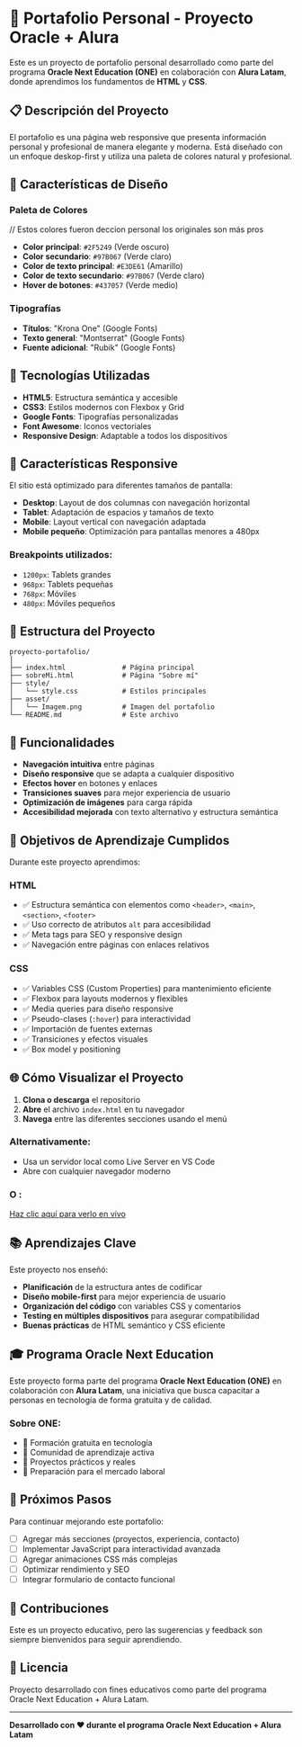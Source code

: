 # 🌟 Portafolio Personal - Proyecto Oracle + Alura

Este es un proyecto de portafolio personal desarrollado como parte del programa **Oracle Next Education (ONE)** en colaboración con **Alura Latam**, donde aprendimos los fundamentos de **HTML** y **CSS**.

## 📋 Descripción del Proyecto

El portafolio es una página web responsive que presenta información personal y profesional de manera elegante y moderna. Está diseñado con un enfoque deskop-first y utiliza una paleta de colores natural y profesional.

## 🎨 Características de Diseño

### Paleta de Colores 
  // Estos colores fueron deccion personal los originales son más pros 
- **Color principal**: `#2F5249` (Verde oscuro) 
- **Color secundario**: `#97B067` (Verde claro)
- **Color de texto principal**: `#E3DE61` (Amarillo)
- **Color de texto secundario**: `#97B067` (Verde claro)
- **Hover de botones**: `#437057` (Verde medio)

### Tipografías
- **Títulos**: "Krona One" (Google Fonts)
- **Texto general**: "Montserrat" (Google Fonts)
- **Fuente adicional**: "Rubik" (Google Fonts)

## 🚀 Tecnologías Utilizadas

- **HTML5**: Estructura semántica y accesible
- **CSS3**: Estilos modernos con Flexbox y Grid
- **Google Fonts**: Tipografías personalizadas
- **Font Awesome**: Iconos vectoriales
- **Responsive Design**: Adaptable a todos los dispositivos

## 📱 Características Responsive

El sitio está optimizado para diferentes tamaños de pantalla:

- **Desktop**: Layout de dos columnas con navegación horizontal
- **Tablet**: Adaptación de espacios y tamaños de texto
- **Mobile**: Layout vertical con navegación adaptada
- **Mobile pequeño**: Optimización para pantallas menores a 480px

### Breakpoints utilizados:
- `1200px`: Tablets grandes
- `968px`: Tablets pequeñas
- `768px`: Móviles
- `480px`: Móviles pequeños

## 📁 Estructura del Proyecto

```
proyecto-portafolio/
│
├── index.html              # Página principal
├── sobreMi.html            # Página "Sobre mí"
├── style/
│   └── style.css           # Estilos principales
├── asset/
│   └── Imagem.png          # Imagen del portafolio
└── README.md               # Este archivo
```

## 🔧 Funcionalidades

- **Navegación intuitiva** entre páginas
- **Diseño responsive** que se adapta a cualquier dispositivo
- **Efectos hover** en botones y enlaces
- **Transiciones suaves** para mejor experiencia de usuario
- **Optimización de imágenes** para carga rápida
- **Accesibilidad mejorada** con texto alternativo y estructura semántica

## 🎯 Objetivos de Aprendizaje Cumplidos

Durante este proyecto aprendimos:

### HTML
- ✅ Estructura semántica con elementos como `<header>`, `<main>`, `<section>`, `<footer>`
- ✅ Uso correcto de atributos `alt` para accesibilidad
- ✅ Meta tags para SEO y responsive design
- ✅ Navegación entre páginas con enlaces relativos

### CSS
- ✅ Variables CSS (Custom Properties) para mantenimiento eficiente
- ✅ Flexbox para layouts modernos y flexibles
- ✅ Media queries para diseño responsive
- ✅ Pseudo-clases (`:hover`) para interactividad
- ✅ Importación de fuentes externas
- ✅ Transiciones y efectos visuales
- ✅ Box model y positioning

## 🌐 Cómo Visualizar el Proyecto

1. **Clona o descarga** el repositorio
2. **Abre** el archivo `index.html` en tu navegador
3. **Navega** entre las diferentes secciones usando el menú

### Alternativamente:
- Usa un servidor local como Live Server en VS Code
- Abre con cualquier navegador moderno

### O :
[Haz clic aquí para verlo en vivo](https://dfutor.github.io/html-portafolio/)

## 📚 Aprendizajes Clave

Este proyecto nos enseñó:

- **Planificación** de la estructura antes de codificar
- **Diseño mobile-first** para mejor experiencia de usuario
- **Organización del código** con variables CSS y comentarios
- **Testing en múltiples dispositivos** para asegurar compatibilidad
- **Buenas prácticas** de HTML semántico y CSS eficiente

## 🎓 Programa Oracle Next Education

Este proyecto forma parte del programa **Oracle Next Education (ONE)** en colaboración con **Alura Latam**, una iniciativa que busca capacitar a personas en tecnología de forma gratuita y de calidad.

### Sobre ONE:
- 🎯 Formación gratuita en tecnología
- 👥 Comunidad de aprendizaje activa
- 🚀 Proyectos prácticos y reales
- 💼 Preparación para el mercado laboral

## 🔮 Próximos Pasos

Para continuar mejorando este portafolio:

- [ ] Agregar más secciones (proyectos, experiencia, contacto)
- [ ] Implementar JavaScript para interactividad avanzada
- [ ] Agregar animaciones CSS más complejas
- [ ] Optimizar rendimiento y SEO
- [ ] Integrar formulario de contacto funcional

## 🤝 Contribuciones

Este es un proyecto educativo, pero las sugerencias y feedback son siempre bienvenidos para seguir aprendiendo.

## 📄 Licencia

Proyecto desarrollado con fines educativos como parte del programa Oracle Next Education + Alura Latam.

---

**Desarrollado con ❤️ durante el programa Oracle Next Education + Alura Latam**

